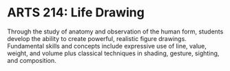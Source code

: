 # ARTS 214: Life Drawing

Through the study of anatomy and observation of the human form, students develop the ability to create powerful, realistic figure drawings. Fundamental skills and concepts include expressive use of line, value, weight, and volume plus classical techniques in shading, gesture, sighting, and composition.